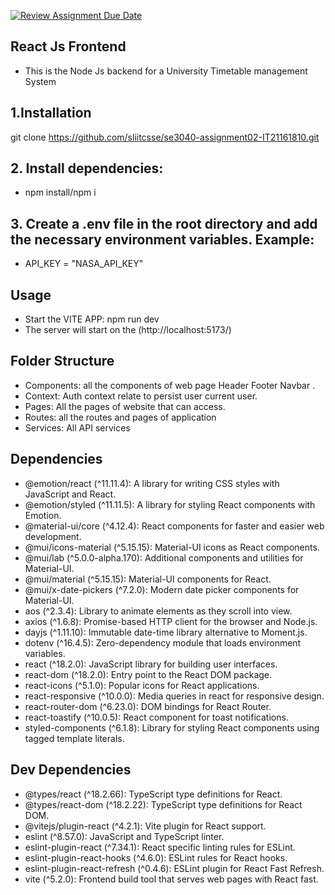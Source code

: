 [![Review Assignment Due Date](https://classroom.github.com/assets/deadline-readme-button-24ddc0f5d75046c5622901739e7c5dd533143b0c8e959d652212380cedb1ea36.svg)](https://classroom.github.com/a/V1F4A3D5)

## React Js Frontend

- This is the Node Js backend for a University Timetable management System

## 1.Installation

git clone https://github.com/sliitcsse/se3040-assignment02-IT21161810.git

## 2. Install dependencies:

- npm install/npm i

## 3. Create a .env file in the root directory and add the necessary environment variables. Example:

- API_KEY = "NASA_API_KEY"

## Usage

- Start the VITE APP: npm run dev
- The server will start on the (http://localhost:5173/)

## Folder Structure

- Components: all the components of web page Header Footer Navbar .
- Context: Auth context relate to persist user current user.
- Pages: All the pages of website that can access.
- Routes: all the routes and pages of application
- Services: All API services
  
## Dependencies
- @emotion/react (^11.11.4): A library for writing CSS styles with JavaScript and React.
- @emotion/styled (^11.11.5): A library for styling React components with Emotion.
- @material-ui/core (^4.12.4): React components for faster and easier web development.
- @mui/icons-material (^5.15.15): Material-UI icons as React components.
- @mui/lab (^5.0.0-alpha.170): Additional components and utilities for Material-UI.
- @mui/material (^5.15.15): Material-UI components for React.
- @mui/x-date-pickers (^7.2.0): Modern date picker components for Material-UI.
- aos (^2.3.4): Library to animate elements as they scroll into view.
- axios (^1.6.8): Promise-based HTTP client for the browser and Node.js.
- dayjs (^1.11.10): Immutable date-time library alternative to Moment.js.
- dotenv (^16.4.5): Zero-dependency module that loads environment variables.
- react (^18.2.0): JavaScript library for building user interfaces.
- react-dom (^18.2.0): Entry point to the React DOM package.
- react-icons (^5.1.0): Popular icons for React applications.
- react-responsive (^10.0.0): Media queries in react for responsive design.
- react-router-dom (^6.23.0): DOM bindings for React Router.
- react-toastify (^10.0.5): React component for toast notifications.
- styled-components (^6.1.8): Library for styling React components using tagged template literals.

## Dev Dependencies
- @types/react (^18.2.66): TypeScript type definitions for React.
- @types/react-dom (^18.2.22): TypeScript type definitions for React DOM.
- @vitejs/plugin-react (^4.2.1): Vite plugin for React support.
- eslint (^8.57.0): JavaScript and TypeScript linter.
- eslint-plugin-react (^7.34.1): React specific linting rules for ESLint.
- eslint-plugin-react-hooks (^4.6.0): ESLint rules for React hooks.
- eslint-plugin-react-refresh (^0.4.6): ESLint plugin for React Fast Refresh.
- vite (^5.2.0): Frontend build tool that serves web pages with React fast.
